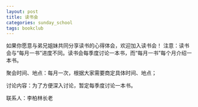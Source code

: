 ```yaml
---
layout: post 
title: 读书会
categories: sunday_school
tags: bookclub
---
```



如果你愿意与弟兄姐妹共同分享读书的心得体会，欢迎加入读书会！
注意：读书会与“每月一书”进度不同。读书会每季度讨论一本书，而“每月一书”每个月介绍一本书。

聚会时间、地点：每月一次，根据大家需要商定具体时间、地点；

讨论内容：为了方便深入讨论，暂定每季度讨论一本书。

联系人：李柏林长老 
